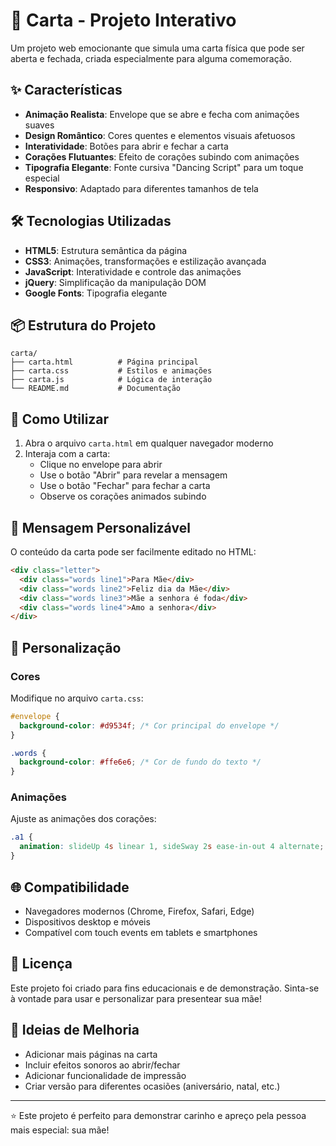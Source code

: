 # 💌 Carta - Projeto Interativo

Um projeto web emocionante que simula uma carta física que pode ser aberta e fechada, criada especialmente para alguma comemoração.

## ✨ Características

- **Animação Realista**: Envelope que se abre e fecha com animações suaves
- **Design Romântico**: Cores quentes e elementos visuais afetuosos
- **Interatividade**: Botões para abrir e fechar a carta
- **Corações Flutuantes**: Efeito de corações subindo com animações
- **Tipografia Elegante**: Fonte cursiva "Dancing Script" para um toque especial
- **Responsivo**: Adaptado para diferentes tamanhos de tela

## 🛠️ Tecnologias Utilizadas

- **HTML5**: Estrutura semântica da página
- **CSS3**: Animações, transformações e estilização avançada
- **JavaScript**: Interatividade e controle das animações
- **jQuery**: Simplificação da manipulação DOM
- **Google Fonts**: Tipografia elegante

## 📦 Estrutura do Projeto

```
carta/
├── carta.html          # Página principal
├── carta.css           # Estilos e animações
├── carta.js            # Lógica de interação
└── README.md           # Documentação
```

## 🚀 Como Utilizar

1. Abra o arquivo `carta.html` em qualquer navegador moderno
2. Interaja com a carta:
   - Clique no envelope para abrir
   - Use o botão "Abrir" para revelar a mensagem
   - Use o botão "Fechar" para fechar a carta
   - Observe os corações animados subindo

## 💝 Mensagem Personalizável

O conteúdo da carta pode ser facilmente editado no HTML:

```html
<div class="letter">
  <div class="words line1">Para Mãe</div>
  <div class="words line2">Feliz dia da Mãe</div>
  <div class="words line3">Mãe a senhora é foda</div>
  <div class="words line4">Amo a senhora</div>
</div>
```

## 🎨 Personalização

### Cores
Modifique no arquivo `carta.css`:
```css
#envelope {
  background-color: #d9534f; /* Cor principal do envelope */
}

.words {
  background-color: #ffe6e6; /* Cor de fundo do texto */
}
```

### Animações
Ajuste as animações dos corações:
```css
.a1 {
  animation: slideUp 4s linear 1, sideSway 2s ease-in-out 4 alternate;
}
```

## 🌐 Compatibilidade

- Navegadores modernos (Chrome, Firefox, Safari, Edge)
- Dispositivos desktop e móveis
- Compatível com touch events em tablets e smartphones

## 📝 Licença

Este projeto foi criado para fins educacionais e de demonstração. Sinta-se à vontade para usar e personalizar para presentear sua mãe!

## 🎁 Ideias de Melhoria

- Adicionar mais páginas na carta
- Incluir efeitos sonoros ao abrir/fechar
- Adicionar funcionalidade de impressão
- Criar versão para diferentes ocasiões (aniversário, natal, etc.)

---

⭐ Este projeto é perfeito para demonstrar carinho e apreço pela pessoa mais especial: sua mãe!
